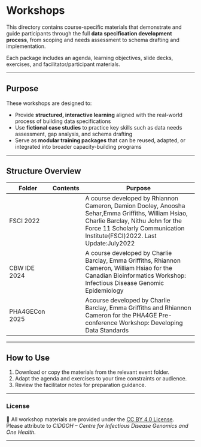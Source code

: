 # Workshops

This directory contains course-specific materials that demonstrate and  guide participants through the full **data specification development process**, from scoping and needs assessment to schema drafting and implementation. 
 
Each package includes an agenda, learning objectives, slide decks, exercises, and facilitator/participant materials.

---

## Purpose

These workshops are designed to:
- Provide **structured, interactive learning** aligned with the real-world process of building data specifications  
- Use **fictional case studies** to practice key skills such as data needs assessment, gap analysis, and schema drafting  
- Serve as **modular training packages** that can be reused, adapted, or integrated into broader capacity-building programs  

---

## Structure Overview

| **Folder** | **Contents** | **Purpose** |
|-------------|--------------|-------------|
|FSCI 2022||A course developed by Rhiannon Cameron, Damion Dooley, Anoosha Sehar,Emma Griffiths, William Hsiao, Charlie Barclay, Nithu John for the Force 11 Scholarly Communication Institute(FSCI)2022. Last Update:July2022|
|CBW IDE 2024||A course developed by Charlie Barclay, Emma Griffiths, Rhiannon Cameron, William Hsiao for the Canadian Bioinformatics Workshop: Infectious Disease Genomic Epidemiology|
|PHA4GECon 2025||Acourse developed by Charlie Barclay, Emma Griffiths and Rhiannon Cameron for the PHA4GE Pre-conference Workshop: Developing Data Standards|

---

## How to Use

1. Download or copy the materials from the relevant event folder.  
2. Adapt the agenda and exercises to your time constraints or audience.  
3. Review the facilitator notes for preparation guidance.  

---

### License
🧾 All workshop materials are provided under the [CC BY 4.0 License](https://creativecommons.org/licenses/by/4.0/).  
Please attribute to *CIDGOH – Centre for Infectious Disease Genomics and One Health*.

---
